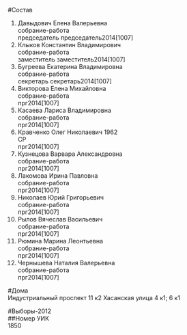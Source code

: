 #Состав  
1. Давыдович Елена Валерьевна  
    собрание-работа  
    председатель председатель2014[1007]  
2. Клыков Константин Владимирович  
    собрание-работа  
    заместитель заместитель2014[1007]  
3. Бугреева Екатерина Владимировна  
    собрание-работа  
    секретарь секретарь2014[1007]  
4. Викторова Елена Михайловна  
    собрание-работа  
    прг2014[1007]  
5. Касаева Лариса Владимировна  
    собрание-работа  
    прг2014[1007]  
6. Кравченко Олег Николаевич 1962  
    СР  
    прг2014[1007]  
7. Кузнецова Варвара Александровна  
    собрание-работа  
    прг2014[1007]  
8. Лакомова Ирина Павловна  
    собрание-работа  
    прг2014[1007]  
9. Николаев Юрий Григорьевич  
    собрание-работа  
    прг2014[1007]  
10. Рылов Вячеслав Васильевич  
    собрание-работа  
    прг2014[1007]  
11. Рюмина Марина Леонтьевна  
    собрание-работа  
    прг2014[1007]  
12. Чернышева Наталия Валерьевна  
    собрание-работа  
    прг2014[1007]  
  
#Дома  
Индустриальный проспект 11 к2 Хасанская улица 4 к1; 6 к1  
  
#Выборы-2012  
##Номер УИК  
1850  
